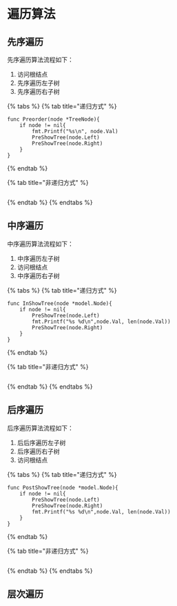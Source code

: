 # 遍历算法

## 先序遍历

先序遍历算法流程如下：

1. 访问根结点
2. 先序遍历左子树
3. 先序遍历右子树

{% tabs %}
{% tab title="递归方式" %}
```text
func Preorder(node *TreeNode){
	if node != nil{
		fmt.Printf("%s\n", node.Val)
		PreShowTree(node.Left)
		PreShowTree(node.Right)
	}
}
```
{% endtab %}

{% tab title="非递归方式" %}
```

```
{% endtab %}
{% endtabs %}

## 中序遍历

中序遍历算法流程如下：

1. 中序遍历左子树
2. 访问根结点
3. 中序遍历右子树

{% tabs %}
{% tab title="递归方式" %}
```text
func InShowTree(node *model.Node){
	if node != nil{
		PreShowTree(node.Left)
		fmt.Printf("%s %d\n",node.Val, len(node.Val))
		PreShowTree(node.Right)
	}
}
```
{% endtab %}

{% tab title="非递归方式" %}
```

```
{% endtab %}
{% endtabs %}

## 后序遍历

后序遍历算法流程如下：

1. 后后序遍历左子树
2. 后序遍历右子树
3. 访问根结点

{% tabs %}
{% tab title="递归方式" %}
```text
func PostShowTree(node *model.Node){
	if node != nil{
		PreShowTree(node.Left)
		PreShowTree(node.Right)
		fmt.Printf("%s %d\n",node.Val, len(node.Val))
	}
}
```
{% endtab %}

{% tab title="非递归方式" %}
```

```
{% endtab %}
{% endtabs %}

## 层次遍历

